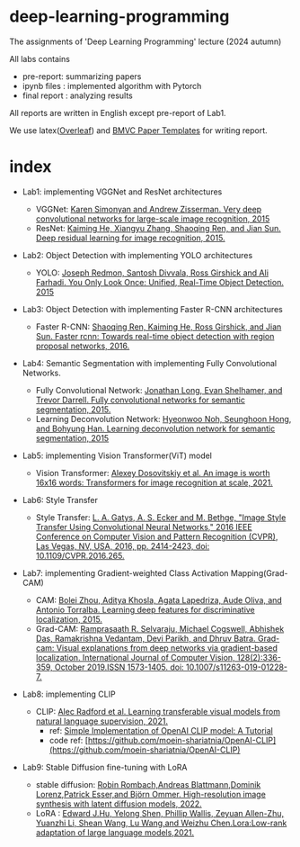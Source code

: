# deep-learning-programming
The assignments of 'Deep Learning Programming' lecture (2024 autumn)

All labs contains 
- pre-report: summarizing papers
- ipynb files : implemented algorithm with Pytorch
- final report : analyzing results

All reports are written in English except pre-report of Lab1.

We use latex([Overleaf](https://www.overleaf.com/)) and [BMVC Paper Templates](https://github.com/BritishMachineVisionAssociation/BMVCTemplate) for writing report.

# index
- Lab1: implementing VGGNet and ResNet architectures
    - VGGNet: [Karen Simonyan and Andrew Zisserman. Very deep convolutional networks for large-scale image recognition, 2015](https://arxiv.org/abs/1409.1556)
    - ResNet: [Kaiming He, Xiangyu Zhang, Shaoqing Ren, and Jian Sun. Deep residual learning for image recognition, 2015.](https://arxiv.org/abs/1512.03385)

- Lab2: Object Detection with implementing YOLO architectures
    - YOLO: [Joseph Redmon, Santosh Divvala, Ross Girshick and Ali Farhadi. You Only Look Once: Unified, Real-Time Object Detection. 2015](https://arxiv.org/abs/1506.02640)
- Lab3: Object Detection with implementing Faster R-CNN architectures
    - Faster R-CNN: [Shaoqing Ren, Kaiming He, Ross Girshick, and Jian Sun. Faster rcnn: Towards real-time object detection with region proposal networks, 2016.](https://arxiv.org/abs/1506.01497)
- Lab4: Semantic Segmentation with implementing Fully Convolutional Networks.
    - Fully Convolutional Network: [Jonathan Long, Evan Shelhamer, and Trevor Darrell. Fully convolutional networks for semantic segmentation, 2015.](https://arxiv.org/abs/1411.4038)
    - Learning Deconvolution Network: [Hyeonwoo Noh, Seunghoon Hong, and Bohyung Han. Learning deconvolution network for semantic segmentation, 2015](https://arxiv.org/abs/1505.04366)
- Lab5: implementing Vision Transformer(ViT) model
    - Vision Transformer: [Alexey Dosovitskiy et al. An image is worth 16x16 words: Transformers for image recognition at scale, 2021.](https://arxiv.org/abs/2010.11929)
- Lab6: Style Transfer
    - Style Transfer: [L. A. Gatys, A. S. Ecker and M. Bethge, "Image Style Transfer Using Convolutional Neural Networks," 2016 IEEE Conference on Computer Vision and Pattern Recognition (CVPR), Las Vegas, NV, USA, 2016, pp. 2414-2423, doi: 10.1109/CVPR.2016.265.](https://ieeexplore.ieee.org/document/7780634)
- Lab7: implementing Gradient-weighted Class Activation Mapping(Grad-CAM)
    - CAM: [Bolei Zhou, Aditya Khosla, Agata Lapedriza, Aude Oliva, and Antonio Torralba. Learning deep features for discriminative localization, 2015.](https://arxiv.org/abs/1512.04150)
    - Grad-CAM: [Ramprasaath R. Selvaraju, Michael Cogswell, Abhishek Das, Ramakrishna Vedantam, Devi Parikh, and Dhruv Batra. Grad-cam: Visual explanations from deep networks via gradient-based localization. International Journal of Computer Vision, 128(2):336-359, October 2019.ISSN 1573-1405. doi: 10.1007/s11263-019-01228-7.](http://dx.doi.org/10.1007/s11263-019-01228-7)
- Lab8: implementing CLIP
    - CLIP: [Alec Radford et al. Learning transferable visual models from natural language supervision, 2021.](https://arxiv.org/abs/2103.00020)
        - ref: [Simple Implementation of OpenAI CLIP model: A Tutorial](https://towardsdatascience.com/simple-implementation-of-openai-clip-model-a-tutorial-ace6ff01d9f2)
        - code ref: [https://github.com/moein-shariatnia/OpenAI-CLIP](https://github.com/moein-shariatnia/OpenAI-CLIP)
- Lab9: Stable Diffusion fine-tuning with LoRA
    - stable diffusion: [Robin Rombach,Andreas Blattmann,Dominik Lorenz,Patrick Esser,and Björn Ommer. High-resolution image synthesis with latent diffusion models, 2022.](https://arxiv.org/abs/2112.10752)
    - LoRA : [Edward J.Hu, Yelong Shen, Phillip Wallis, Zeyuan Allen-Zhu, Yuanzhi Li, Shean Wang, Lu Wang,and Weizhu Chen.Lora:Low-rank adaptation of large language models,2021.](https://arxiv.org/abs/2106.09685)